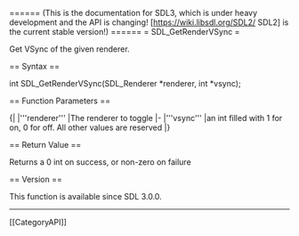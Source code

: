 ====== (This is the documentation for SDL3, which is under heavy development and the API is changing! [https://wiki.libsdl.org/SDL2/ SDL2] is the current stable version!) ======
= SDL_GetRenderVSync =

Get VSync of the given renderer.

== Syntax ==

<syntaxhighlight lang='c'>
int SDL_GetRenderVSync(SDL_Renderer *renderer, int *vsync);
</syntaxhighlight>

== Function Parameters ==

{|
|'''renderer'''
|The renderer to toggle
|-
|'''vsync'''
|an int filled with 1 for on, 0 for off. All other values are reserved
|}

== Return Value ==

Returns a 0 int on success, or non-zero on failure

== Version ==

This function is available since SDL 3.0.0.

----
[[CategoryAPI]]


